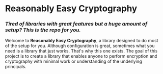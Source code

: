 # Reasonably Easy Cryptography

### *Tired of libraries with great features but a huge amount of setup? This is the repo for you.*

Welcome to **Reasonably Easy Cryptography**, a library designed to do most of the setup for you. Although configuration
is great, sometimes what you need is a library that just works. That's why this one exists. The goal of this project is
to create a library that enables anyone to perform encryption and cryptography with minimal work or understanding of the
underlying principals.